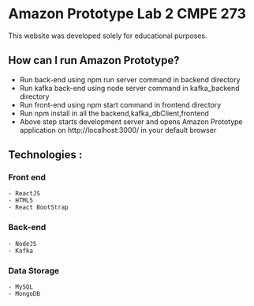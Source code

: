 # Amazon Prototype Lab 2 CMPE 273

This website was developed solely for educational purposes.

## How can I run Amazon Prototype?

- Run back-end using npm run server command in backend directory
- Run kafka back-end using node server command in kafka_backend directory
- Run front-end using npm start command in frontend directory
- Run npm install in all the backend,kafka_dbClient,frontend
- Above step starts development server and opens Amazon Prototype application on http://localhost:3000/ in your default browser

## Technologies :

### Front end

    - ReactJS
    - HTML5
    - React BootStrap

### Back-end

    - NodeJS
    - Kafka

### Data Storage

    - MySQL
    - MongoDB
